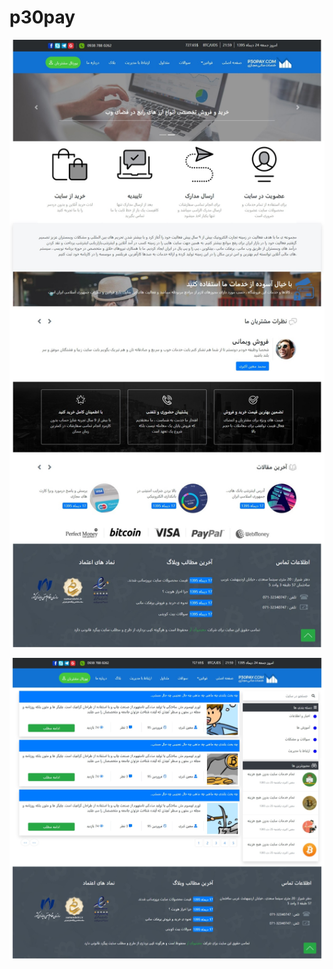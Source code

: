 # p30pay

![index-area](https://github.com/mahdi-baseri/p30pay/blob/master/img/index-area.jpeg?raw=true)

![blog-area](https://github.com/mahdi-baseri/p30pay/blob/master/img/blog-img/blog-area.jpeg?raw=true)